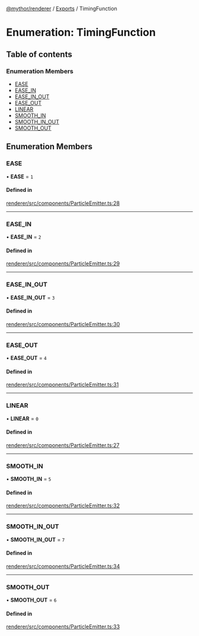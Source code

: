 [@mythor/renderer](../README.md) / [Exports](../modules.md) / TimingFunction

# Enumeration: TimingFunction

## Table of contents

### Enumeration Members

- [EASE](TimingFunction.md#ease)
- [EASE\_IN](TimingFunction.md#ease_in)
- [EASE\_IN\_OUT](TimingFunction.md#ease_in_out)
- [EASE\_OUT](TimingFunction.md#ease_out)
- [LINEAR](TimingFunction.md#linear)
- [SMOOTH\_IN](TimingFunction.md#smooth_in)
- [SMOOTH\_IN\_OUT](TimingFunction.md#smooth_in_out)
- [SMOOTH\_OUT](TimingFunction.md#smooth_out)

## Enumeration Members

### EASE

• **EASE** = ``1``

#### Defined in

[renderer/src/components/ParticleEmitter.ts:28](https://github.com/desaintvincent/mythor/blob/5baab6f/packages/renderer/src/components/ParticleEmitter.ts#L28)

___

### EASE\_IN

• **EASE\_IN** = ``2``

#### Defined in

[renderer/src/components/ParticleEmitter.ts:29](https://github.com/desaintvincent/mythor/blob/5baab6f/packages/renderer/src/components/ParticleEmitter.ts#L29)

___

### EASE\_IN\_OUT

• **EASE\_IN\_OUT** = ``3``

#### Defined in

[renderer/src/components/ParticleEmitter.ts:30](https://github.com/desaintvincent/mythor/blob/5baab6f/packages/renderer/src/components/ParticleEmitter.ts#L30)

___

### EASE\_OUT

• **EASE\_OUT** = ``4``

#### Defined in

[renderer/src/components/ParticleEmitter.ts:31](https://github.com/desaintvincent/mythor/blob/5baab6f/packages/renderer/src/components/ParticleEmitter.ts#L31)

___

### LINEAR

• **LINEAR** = ``0``

#### Defined in

[renderer/src/components/ParticleEmitter.ts:27](https://github.com/desaintvincent/mythor/blob/5baab6f/packages/renderer/src/components/ParticleEmitter.ts#L27)

___

### SMOOTH\_IN

• **SMOOTH\_IN** = ``5``

#### Defined in

[renderer/src/components/ParticleEmitter.ts:32](https://github.com/desaintvincent/mythor/blob/5baab6f/packages/renderer/src/components/ParticleEmitter.ts#L32)

___

### SMOOTH\_IN\_OUT

• **SMOOTH\_IN\_OUT** = ``7``

#### Defined in

[renderer/src/components/ParticleEmitter.ts:34](https://github.com/desaintvincent/mythor/blob/5baab6f/packages/renderer/src/components/ParticleEmitter.ts#L34)

___

### SMOOTH\_OUT

• **SMOOTH\_OUT** = ``6``

#### Defined in

[renderer/src/components/ParticleEmitter.ts:33](https://github.com/desaintvincent/mythor/blob/5baab6f/packages/renderer/src/components/ParticleEmitter.ts#L33)
